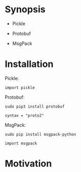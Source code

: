 # Synopsis


* Pickle

* Protobuf

* MsgPack

# Installation
Pickle:

`import pickle`

Protobuf:

`sudo pip3 install protobuf`

`syntax = "proto2"`

MsgPack:

`sudo pip install msgpack-python`

`import msgpack`
# Motivation

